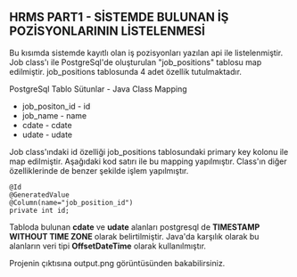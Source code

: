 ## HRMS PART1 - SİSTEMDE BULUNAN İŞ POZİSYONLARININ LİSTELENMESİ

Bu kısımda sistemde kayıtlı olan iş pozisyonları yazılan api ile listelenmiştir. Job class'ı ile PostgreSql'de oluşturulan "job_positions" tablosu map edilmiştir. 
job_positions tablosunda 4 adet özellik tutulmaktadır. 

PostgreSql Tablo Sütunlar  - Java Class Mapping 
* job_positon_id            - id
* job_name                  - name
* cdate                     - cdate
* udate                     - udate

Job class'ındaki id özelliği job_positions tablosundaki primary key kolonu ile map edilmiştir. Aşağıdaki kod satırı ile bu mapping yapılmıştır. Class'ın diğer özelliklerinde de
benzer şekilde işlem yapılmıştır.

	@Id
	@GeneratedValue
	@Column(name="job_position_id")
	private int id;

Tabloda bulunan **cdate** ve **udate** alanları postgresql de **TIMESTAMP WITHOUT TIME ZONE** olarak belirtilmiştir. Java'da karşılık olarak bu alanların veri tipi 
**OffsetDateTime** olarak kullanılmıştır. 



Projenin çıktısına output.png görüntüsünden bakabilirsiniz.

